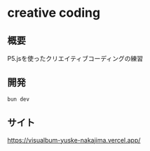 # creative coding
## 概要
P5.jsを使ったクリエイティブコーディングの練習

## 開発
```bash
bun dev
```

## サイト
https://visualbum-yuske-nakajima.vercel.app/

